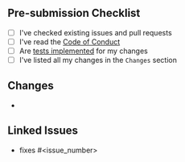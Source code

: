 
## Pre-submission Checklist

- [ ] I've checked existing issues and pull requests
- [ ] I've read the [Code of Conduct](https://github.com/FlakySL/translatable/blob/main/CODE_OF_CONDUCT.md)
- [ ] Are [tests implemented](https://github.com/FlakySL/translatable/blob/main/translatable/tests/README.md) for my changes
- [ ] I've listed all my changes in the `Changes` section

## Changes

-

## Linked Issues

- fixes #<issue_number>
